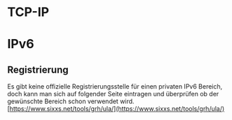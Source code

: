 # TCP-IP

# <span class="mw-headline" id="bkmrk-ipv6-1">IPv6</span>

## <span class="mw-headline" id="bkmrk-registrierung-1">Registrierung</span>

Es gibt keine offizielle Registrierungsstelle für einen privaten IPv6 Bereich, doch kann man sich auf folgender Seite eintragen und überprüfen ob der gewünschte Bereich schon verwendet wird.  
[https://www.sixxs.net/tools/grh/ula/](https://www.sixxs.net/tools/grh/ula/)